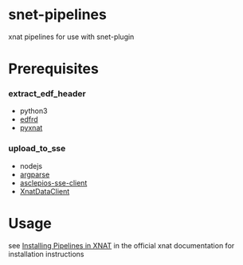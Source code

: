 # snet-pipelines

xnat pipelines for use with snet-plugin

# Prerequisites

### extract_edf_header

* python3
* [edfrd](https://github.com/somnonetz/edfrd)
* [pyxnat](https://github.com/pyxnat/pyxnat)

### upload_to_sse

* nodejs
* [argparse](https://github.com/nodeca/argparse)
* [asclepios-sse-client](https://github.com/somnonetz/asclepios-sse-client)
* [XnatDataClient](https://wiki.xnat.org/xnat-tools/xnatdataclient)

# Usage

see [Installing Pipelines in XNAT](https://wiki.xnat.org/documentation/xnat-administration/configuring-the-pipeline-engine/installing-pipelines-in-xnat) in the official xnat documentation for installation instructions

